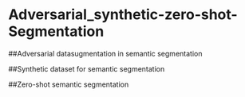 # Adversarial_synthetic-zero-shot-Segmentation
##Adversarial datasugmentation in semantic segmentation

##Synthetic dataset for semantic segmentation

##Zero-shot semantic segmentation
